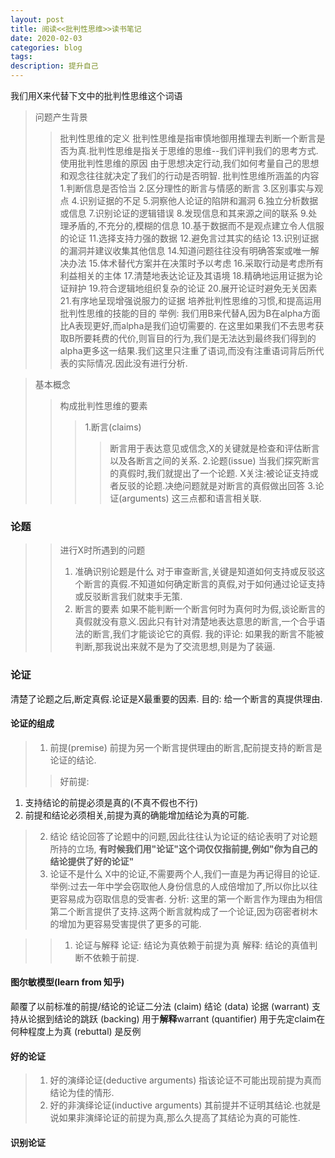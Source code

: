 ```yaml
---
layout: post
title: 阅读<<批判性思维>>读书笔记
date: 2020-02-03
categories: blog
tags: 
description: 提升自己
--- 
```


我们用X来代替下文中的批判性思维这个词语 
>问题产生背景
>> 批判性思维的定义
	批判性思维是指审慎地御用推理去判断一个断言是否为真.批判性思维是指关于思维的思维--我们评判我们的思考方式.
>>使用批判性思维的原因
	由于思想决定行动,我们如何考量自己的思想和观念往往就决定了我们的行动是否明智.
>> 批判性思维所涵盖的内容
  1.判断信息是否恰当
  2.区分理性的断言与情感的断言
  3.区别事实与观点
  4.识别证据的不足
  5.洞察他人论证的陷阱和漏洞
  6.独立分析数据或信息
  7.识别论证的逻辑错误
  8.发现信息和其来源之间的联系
  9.处理矛盾的,不充分的,模糊的信息
  10.基于数据而不是观点建立令人信服的论证
  11.选择支持力强的数据
  12.避免言过其实的结论
  13.识别证据的漏洞并建议收集其他信息
  14.知道问题往往没有明确答案或唯一解决办法
  15.体术替代方案并在决策时予以考虑
  16.采取行动是考虑所有利益相关的主体
  17.清楚地表达论证及其语境
  18.精确地运用证据为论证辩护
  19.符合逻辑地组织复杂的论证
  20.展开论证时避免无关因素
  21.有序地呈现增强说服力的证据
>> 培养批判性思维的习惯,和提高运用批判性思维的技能的目的
>>举例: 我们用B来代替A,因为B在alpha方面比A表现更好,而alpha是我们迫切需要的. 在这里如果我们不去思考获取B所要耗费的代价,则盲目的行为,我们是无法达到最终我们得到的alpha更多这一结果.我们这里只注重了语词,而没有注重语词背后所代表的实际情况.因此没有进行分析.

>基本概念
>>构成批判性思维的要素
>>>	1.断言(claims)
>>>> 断言用于表达意见或信念,X的关键就是检查和评估断言以及各断言之间的关系.
>>>	2.论题(issue)
>>>>	当我们探究断言的真假时,我们就提出了一个论题. X关注:被论证支持或者反驳的论题.决绝问题就是对断言的真假做出回答
>>>	3.论证(arguments)
>>	这三点都和语言相关联.

### 论题
>> 进行X时所遇到的问题
>> 1. 准确识别论题是什么
>> 	对于审查断言,关键是知道如何支持或反驳这个断言的真假.不知道如何确定断言的真假,对于如何通过论证支持或反驳断言我们就束手无策.
>> 2. 断言的要素
>>	如果不能判断一个断言何时为真何时为假,谈论断言的真假就没有意义.因此只有针对清楚地表达意思的断言,一个合乎语法的断言,我们才能谈论它的真假.
>> 我的评论: 如果我的断言不能被判断,那我说出来就不是为了交流思想,则是为了装逼.

### 论证
清楚了论题之后,断定真假.论证是X最重要的因素.
目的: 给一个断言的真提供理由.

#### 论证的组成
> 1. 前提(premise)
	前提为另一个断言提供理由的断言,配前提支持的断言是论证的结论.
>>好前提:
  1. 支持结论的前提必须是真的(不真不假也不行)
  2. 前提和结论必须相关,前提为真的确能增加结论为真的可能.
> 2. 结论
  结论回答了论题中的问题,因此往往认为论证的结论表明了对论题所持的立场,
  **有时候我们用"论证"这个词仅仅指前提,例如"你为自己的结论提供了好的论证"**
> 3. 论证不是什么
  X中的论证,不需要两个人,我们一直是为再记得目的论证.
  举例:过去一年中学会窃取他人身份信息的人成倍增加了,所以你比以往更容易成为窃取信息的受害者.
  分析: 这里的第一个断言作为理由为相信第二个断言提供了支持.这两个断言就构成了一个论证,因为窃密者树木的增加为更容易受害提供了更多的可能.

>> 1. 论证与解释
  论证: 结论为真依赖于前提为真
  解释: 结论的真值判断不依赖于前提.

#### 图尔敏模型(learn from 知乎)
  颠覆了以前标准的前提/结论的论证二分法
  (claim) 结论
  (data)  论据
  (warrant) 支持从论据到结论的跳跃
  (backing) 用于**解释**warrant
  (quantifier) 用于先定claim在何种程度上为真
  (rebuttal) 是反例

#### 好的论证
> 1. 好的演绎论证(deductive arguments)
  指该论证不可能出现前提为真而结论为佳的情形.
> 2. 好的非演绎论证(inductive arguments)
  其前提并不证明其结论.也就是说如果非演绎论证的前提为真,那么久提高了其结论为真的可能性.
#### 识别论证

